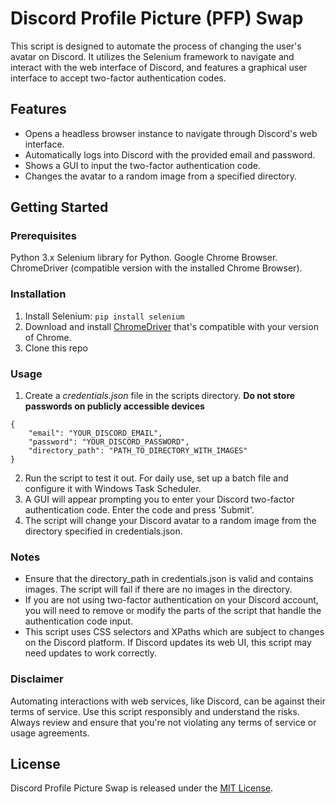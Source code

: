 # Discord Profile Picture (PFP) Swap
This script is designed to automate the process of changing the user's avatar on Discord.
It utilizes the Selenium framework to navigate and interact with the web interface of Discord, and features a graphical user interface to accept two-factor authentication codes.

## Features
- Opens a headless browser instance to navigate through Discord's web interface.
- Automatically logs into Discord with the provided email and password.
- Shows a GUI to input the two-factor authentication code.
- Changes the avatar to a random image from a specified directory.

## Getting Started
### Prerequisites
Python 3.x
Selenium library for Python.
Google Chrome Browser.
ChromeDriver (compatible version with the installed Chrome Browser).

### Installation
1. Install Selenium: ```pip install selenium```
2. Download and install [ChromeDriver](https://sites.google.com/chromium.org/driver/) that's compatible with your version of Chrome.
3. Clone this repo

### Usage
1. Create a _credentials.json_ file in the scripts directory. **Do not store passwords on publicly accessible devices**
```
{
    "email": "YOUR_DISCORD_EMAIL",
    "password": "YOUR_DISCORD_PASSWORD",
    "directory_path": "PATH_TO_DIRECTORY_WITH_IMAGES"
}
```
2. Run the script to test it out. For daily use, set up a batch file and configure it with Windows Task Scheduler.
3. A GUI will appear prompting you to enter your Discord two-factor authentication code. Enter the code and press 'Submit'.
4. The script will change your Discord avatar to a random image from the directory specified in credentials.json.

### Notes
- Ensure that the directory_path in credentials.json is valid and contains images. The script will fail if there are no images in the directory.
- If you are not using two-factor authentication on your Discord account, you will need to remove or modify the parts of the script that handle the authentication code input.
- This script uses CSS selectors and XPaths which are subject to changes on the Discord platform. If Discord updates its web UI, this script may need updates to work correctly.

### Disclaimer
Automating interactions with web services, like Discord, can be against their terms of service. 
Use this script responsibly and understand the risks. Always review and ensure that you're not violating any terms of service or usage agreements.

## License
Discord Profile Picture Swap is released under the [MIT License](https://opensource.org/license/mit/).
